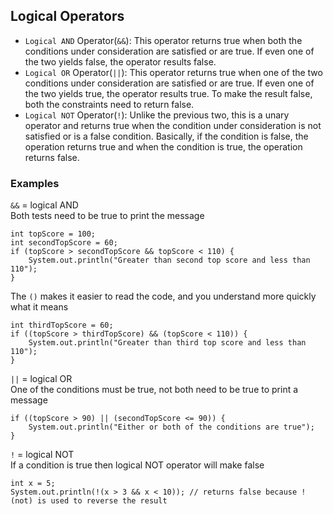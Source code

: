 ## Logical Operators

- `Logical AND` Operator(`&&`): This operator returns true when both the conditions under consideration are satisfied or are true. If even one of the two yields false, the operator results false.
- `Logical OR` Operator(`||`): This operator returns true when one of the two conditions under consideration are satisfied or are true. If even one of the two yields true, the operator results true. To make the result false, both the constraints need to return false.
- `Logical NOT` Operator(`!`): Unlike the previous two, this is a unary operator and returns true when the condition under consideration is not satisfied or is a false condition. Basically, if the condition is false, the operation returns true and when the condition is true, the operation returns false.

### Examples

`&&` = logical AND <br/>
Both tests need to be true to print the message

    int topScore = 100;
    int secondTopScore = 60;
    if (topScore > secondTopScore && topScore < 110) {
        System.out.println("Greater than second top score and less than 110");
    }

The `()` makes it easier to read the code, and you understand more quickly what it means

    int thirdTopScore = 60;
    if ((topScore > thirdTopScore) && (topScore < 110)) {
        System.out.println("Greater than third top score and less than 110");
    }

`||` = logical OR <br/>
One of the conditions must be true, not both need to be true to print a message

    if ((topScore > 90) || (secondTopScore <= 90)) {
        System.out.println("Either or both of the conditions are true");
    }

`!` = logical NOT<br/>
If a condition is true then logical NOT operator will make false

    int x = 5;
    System.out.println(!(x > 3 && x < 10)); // returns false because ! (not) is used to reverse the result
